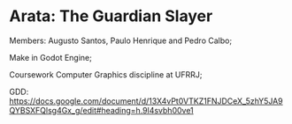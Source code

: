# Arata: The Guardian Slayer

Members: Augusto Santos, Paulo Henrique and Pedro Calbo;

Make in Godot Engine;

Coursework Computer Graphics discipline at UFRRJ;

GDD: https://docs.google.com/document/d/13X4vPt0VTKZ1FNJDCeX_5zhY5JA9QYBSXFQlsg4Gx_g/edit#heading=h.9l4svbh00ve1
